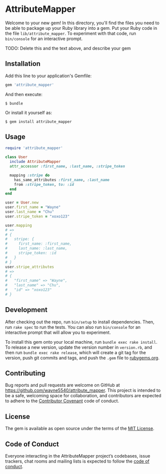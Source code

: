 # AttributeMapper

Welcome to your new gem! In this directory, you'll find the files you need to be able to package up your Ruby library into a gem. Put your Ruby code in the file `lib/attribute_mapper`. To experiment with that code, run `bin/console` for an interactive prompt.

TODO: Delete this and the text above, and describe your gem

## Installation

Add this line to your application's Gemfile:

```ruby
gem 'attribute_mapper'
```

And then execute:

    $ bundle

Or install it yourself as:

    $ gem install attribute_mapper

## Usage

```rb
require 'attribute_mapper'

class User
  include AttributeMapper
  attr_accessor :first_name, :last_name, :stripe_token

  mapping :stripe do
    has_same_attributes :first_name, :last_name
    from :stripe_token, to: :id
  end
end

user = User.new
user.first_name = "Wayne"
user.last_name = "Chu"
user.stripe_token = "xoxo123"

user.mapping
# =>
# {
#   stripe: {
#     first_name: :first_name,
#     last_name: :last_name,
#     stripe_token: :id
#   }
# }
user.stripe_attributes
# =>
# {
#   "first_name" => "Wayne",
#   "last_name" => "Chu",
#   "id" => "xoxo123"
# }
```

## Development

After checking out the repo, run `bin/setup` to install dependencies. Then, run `rake spec` to run the tests. You can also run `bin/console` for an interactive prompt that will allow you to experiment.

To install this gem onto your local machine, run `bundle exec rake install`. To release a new version, update the version number in `version.rb`, and then run `bundle exec rake release`, which will create a git tag for the version, push git commits and tags, and push the `.gem` file to [rubygems.org](https://rubygems.org).

## Contributing

Bug reports and pull requests are welcome on GitHub at https://github.com/wayne5540/attribute_mapper. This project is intended to be a safe, welcoming space for collaboration, and contributors are expected to adhere to the [Contributor Covenant](http://contributor-covenant.org) code of conduct.

## License

The gem is available as open source under the terms of the [MIT License](https://opensource.org/licenses/MIT).

## Code of Conduct

Everyone interacting in the AttributeMapper project’s codebases, issue trackers, chat rooms and mailing lists is expected to follow the [code of conduct](https://github.com/[USERNAME]/attribute_mapper/blob/master/CODE_OF_CONDUCT.md).
